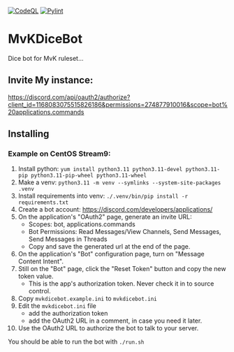 [![CodeQL](https://github.com/freiheit/MvKDiceBot/actions/workflows/github-code-scanning/codeql/badge.svg)](https://github.com/freiheit/MvKDiceBot/actions/workflows/github-code-scanning/codeql)
[![Pylint](https://github.com/freiheit/MvKDiceBot/actions/workflows/pylint.yml/badge.svg)](https://github.com/freiheit/MvKDiceBot/actions/workflows/pylint.yml)

# MvKDiceBot
Dice bot for MvK ruleset...

## Invite My instance:
https://discord.com/api/oauth2/authorize?client_id=1168083075515826186&permissions=274877910016&scope=bot%20applications.commands

## Installing

### Example on CentOS Stream9:
1. Install python: `yum install python3.11 python3.11-devel python3.11-pip python3.11-pip-wheel python3.11-wheel`
2. Make a venv: `python3.11 -m venv --symlinks --system-site-packages .venv`
3. Install requirements into venv: `./.venv/bin/pip install -r requirements.txt`
4. Create a bot account: https://discord.com/developers/applications/
5. On the application's "OAuth2" page, generate an invite URL:
   - Scopes: bot, applications.commands
   - Bot Permissions: Read Messages/View Channels, Send Messages, Send Messages in Threads
   - Copy and save the generated url at the end of the page.
6. On the application's "Bot" configuration page, turn on "Message Content Intent".
7. Still on the "Bot" page, click the "Reset Token" button and copy the new token value.
   - This is the app's authorization token. Never check it in to source control.
8. Copy `mvkdicebot.example.ini` to `mvkdicebot.ini`
9. Edit the  `mvkdicebot.ini` file
   - add the authorization token
   - add the OAuth2 URL in a comment, in case you need it later.
10. Use the OAuth2 URL to authorize the bot to talk to your server.

You should be able to run the bot with `./run.sh`
